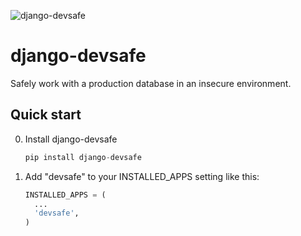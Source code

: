 ![django-devsafe](http://i.imgur.com/MhtKl25.gif)

django-devsafe
==============

Safely work with a production database in an insecure environment.

Quick start
-----------

0. Install django-devsafe

    ```python
    pip install django-devsafe
    ```

1. Add "devsafe" to your INSTALLED_APPS setting like this:

    ```python
    INSTALLED_APPS = (
      ...
      'devsafe',
    )
    ```
